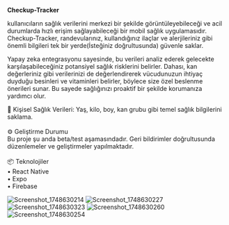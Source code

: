 <strong>Checkup-Tracker</strong><br />

kullanıcıların sağlık verilerini merkezi bir şekilde görüntüleyebileceği ve acil durumlarda hızlı erişim sağlayabileceği bir mobil sağlık uygulamasıdır. Checkup-Tracker, randevularınız, kullandığınız ilaçlar ve alerjileriniz gibi önemli bilgileri tek bir yerde(İsteğiniz doğrultusunda) güvenle saklar.

Yapay zeka entegrasyonu sayesinde, bu verileri analiz ederek gelecekte karşılaşabileceğiniz potansiyel sağlık risklerini belirler. Dahası, kan değerleriniz gibi verilerinizi de değerlendirerek vücudunuzun ihtiyaç duyduğu besinleri ve vitaminleri belirler, böylece size özel beslenme önerileri sunar. Bu sayede sağlığınızı proaktif bir şekilde korumanıza yardımcı olur.

🧬 Kişisel Sağlık Verileri: Yaş, kilo, boy, kan grubu gibi temel sağlık bilgilerini saklama.<br>
<br>
⚙️ Geliştirme Durumu<br>
Bu proje şu anda beta/test aşamasındadır. Geri bildirimler doğrultusunda düzenlemeler ve geliştirmeler yapılmaktadır.
<br><br>
📦 Teknolojiler<br>
	•	React Native <br>
    •   Expo <br>
    •   Firebase <br>
	
![Screenshot_1748630214](https://github.com/user-attachments/assets/4af7966f-e7d0-42f5-a3a4-aaee0582157d)
![Screenshot_1748630227](https://github.com/user-attachments/assets/a9e45204-a18e-4074-8952-cffb268c639e)
![Screenshot_1748630323](https://github.com/user-attachments/assets/30fcd2f2-9c6b-4ddb-bf7f-e05eacc77cdf)
![Screenshot_1748630260](https://github.com/user-attachments/assets/53c63a41-1f07-4169-bf16-62205f32e298)
![Screenshot_1748630254](https://github.com/user-attachments/assets/8cde55ca-5b3e-4791-8fbc-aebdb5b2a2bc)


